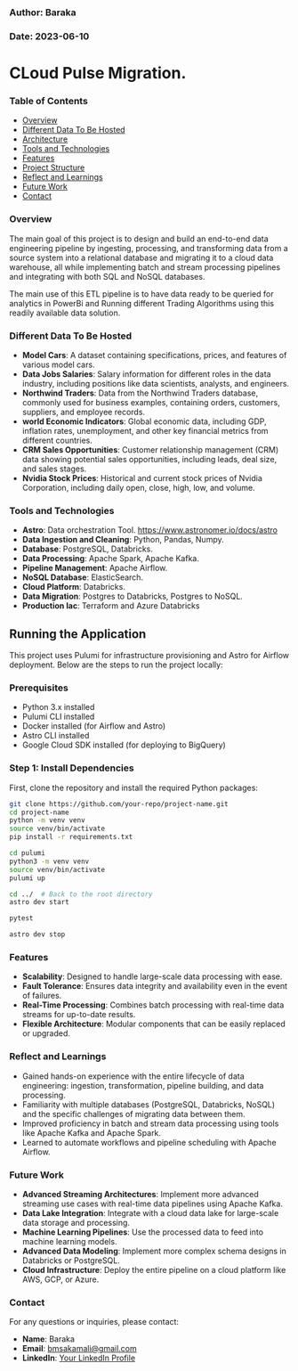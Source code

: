 ### Author: Baraka

### Date: 2023-06-10

# CLoud Pulse Migration.

### Table of Contents

-   [Overview](#overview)
-   [Different Data To Be Hosted](#hosted-data)
-   [Architecture](#architecture)
-   [Tools and Technologies](#tools-and-technologies)
-   [Features](#features)
-   [Project Structure](#project-structure)
-   [Reflect and Learnings](#reflect-and-learnings)
-   [Future Work](#future-work)
-   [Contact](#contact)

### Overview

The main goal of this project is to design and build an end-to-end data engineering pipeline by ingesting, processing, and transforming data from a source system into a relational database and migrating it to a cloud data warehouse, all while implementing batch and stream processing pipelines and integrating with both SQL and NoSQL databases.

The main use of this ETL pipeline is to have data ready to be queried for analytics in PowerBi and Running different Trading Algorithms using this readily available data solution. 

### Different Data To Be Hosted
-  **Model Cars**: A dataset containing specifications, prices, and features of various model cars.
-  **Data Jobs Salaries**: Salary information for different roles in the data industry, including positions like data scientists, analysts, and engineers.
-  **Northwind Traders**: Data from the Northwind Traders database, commonly used for business examples, containing orders, customers, suppliers, and employee records.
-  **world Economic Indicators**: Global economic data, including GDP, inflation rates, unemployment, and other key financial metrics from different countries.
-  **CRM Sales Opportunities**: Customer relationship management (CRM) data showing potential sales opportunities, including leads, deal size, and sales stages.
-  **Nvidia Stock Prices**: Historical and current stock prices of Nvidia Corporation, including daily open, close, high, low, and volume.

### Tools and Technologies

-   **Astro**: Data orchestration Tool. https://www.astronomer.io/docs/astro
-   **Data Ingestion and Cleaning**: Python, Pandas, Numpy.
-   **Database**: PostgreSQL, Databricks.
-   **Data Processing**: Apache Spark, Apache Kafka.
-   **Pipeline Management**: Apache Airflow.
-   **NoSQL Database**: ElasticSearch.
-   **Cloud Platform**: Databricks.
-   **Data Migration**: Postgres to Databricks, Postgres to NoSQL.
-   **Production Iac**: Terraform and Azure Databricks 

## Running the Application

This project uses Pulumi for infrastructure provisioning and Astro for Airflow deployment. Below are the steps to run the project locally:

### Prerequisites
- Python 3.x installed
- Pulumi CLI installed
- Docker installed (for Airflow and Astro)
- Astro CLI installed
- Google Cloud SDK installed (for deploying to BigQuery)

### Step 1: Install Dependencies
First, clone the repository and install the required Python packages:

```bash
git clone https://github.com/your-repo/project-name.git
cd project-name
python -m venv venv
source venv/bin/activate
pip install -r requirements.txt

cd pulumi
python3 -m venv venv
source venv/bin/activate
pulumi up

cd ../  # Back to the root directory
astro dev start

pytest

astro dev stop

```

### Features

-   **Scalability**: Designed to handle large-scale data processing with ease.
-   **Fault Tolerance**: Ensures data integrity and availability even in the event of failures.
-   **Real-Time Processing**: Combines batch processing with real-time data streams for up-to-date results.
-   **Flexible Architecture**: Modular components that can be easily replaced or upgraded.


### Reflect and Learnings

- Gained hands-on experience with the entire lifecycle of data engineering: ingestion, transformation, pipeline building, and data processing.
- Familiarity with multiple databases (PostgreSQL, Databricks, NoSQL) and the specific challenges of migrating data between them.
- Improved proficiency in batch and stream data processing using tools like Apache Kafka and Apache Spark.
- Learned to automate workflows and pipeline scheduling with Apache Airflow.

### Future Work

- **Advanced Streaming Architectures**: Implement more advanced streaming use cases with real-time data pipelines using Apache Kafka.   
- **Data Lake Integration**: Integrate with a cloud data lake for large-scale data storage and processing.
- **Machine Learning Pipelines**: Use the processed data to feed into machine learning models.
- **Advanced Data Modeling**: Implement more complex schema designs in Databricks or PostgreSQL.
- **Cloud Infrastructure**: Deploy the entire pipeline on a cloud platform like AWS, GCP, or Azure.

### Contact

For any questions or inquiries, please contact:

-   **Name**: Baraka
-   **Email**: bmsakamali@gmail.com
-   **LinkedIn**: [Your LinkedIn Profile](https://www.linkedin.com/in/bm-827832234/)


